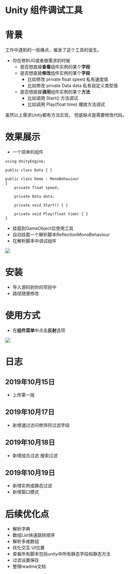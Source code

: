 # Unity 组件调试工具



# 背景
 工作中遇到的一些痛点，催发了这个工具的诞生。
- 你在修BUG或者做需求的时候
	- 是否想直接**查看**组件实例的某个**字段**
	- 是否想直接**修改**组件实例的某个**字段**
		- 比如修改 private float speed 私有速度值
		- 比如修改 private Data data 私有自定义类型值
	- 是否想直接**调用**组件实例的某个**方法**
		- 比如调用 Start() 方法调试
		- 比如调用 Play(float time) 播放方法调试
	
虽然以上需求Unity都有方法实现，
但是缺点是需要修改代码。

# 效果展示
- 一个简单的组件

```
using UnityEngine;

public class Data { }

public class Demo : MonoBehaviour
{
    private float speed;

    private Data data;

    private void Start() { }

    private void Play(float time) { }
}
```

- 挂载到GameObject后使用工具
- 自动挂载一个解析脚本ReflectionMonoBehaviour
- 在解析脚本中调试组件

![](https://i.imgur.com/u48LGS9.png)

# 安装
- 导入源码到你的项目中 
- 路径随便修改


# 使用方式

- 在**组件菜单**中点击**反射**选项


![](https://i.imgur.com/RjorpcQ.png)



# 日志

## 2019年10月15日
- 上传第一版

## 2019年10月17日
- 新增通过访问修饰符过滤字段

## 2019年10月18日
- 新增成员过滤 搜索过滤

## 2019年10月19日
- 新增实例或静态过滤
- 新增窗口模式

# 后续优化点

- 解析字典
- 数组List快速跳转顺序
- 解析多维数组
- 优化交互 UI位置
- 查看所有脚本包括unity中所有静态字段和静态方法
- 过滤设置保存
- 整理readme文档